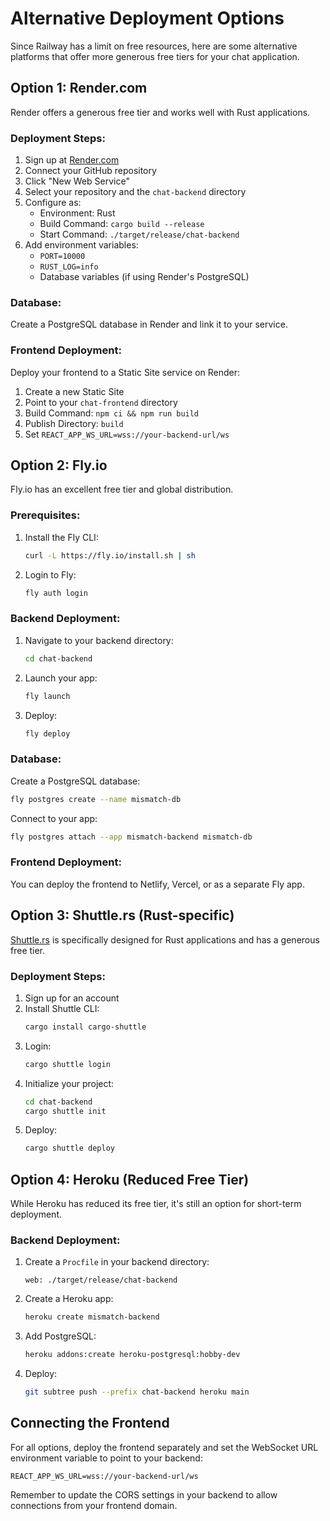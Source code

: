 # Alternative Deployment Options

Since Railway has a limit on free resources, here are some alternative platforms that offer more generous free tiers for your chat application.

## Option 1: Render.com

Render offers a generous free tier and works well with Rust applications.

### Deployment Steps:

1. Sign up at [Render.com](https://render.com)
2. Connect your GitHub repository
3. Click "New Web Service"
4. Select your repository and the `chat-backend` directory
5. Configure as:
   - Environment: Rust
   - Build Command: `cargo build --release`
   - Start Command: `./target/release/chat-backend`
6. Add environment variables:
   - `PORT=10000`
   - `RUST_LOG=info`
   - Database variables (if using Render's PostgreSQL)

### Database:

Create a PostgreSQL database in Render and link it to your service.

### Frontend Deployment:

Deploy your frontend to a Static Site service on Render:
1. Create a new Static Site
2. Point to your `chat-frontend` directory
3. Build Command: `npm ci && npm run build`
4. Publish Directory: `build`
5. Set `REACT_APP_WS_URL=wss://your-backend-url/ws`

## Option 2: Fly.io

Fly.io has an excellent free tier and global distribution.

### Prerequisites:

1. Install the Fly CLI:
   ```bash
   curl -L https://fly.io/install.sh | sh
   ```
2. Login to Fly:
   ```bash
   fly auth login
   ```

### Backend Deployment:

1. Navigate to your backend directory:
   ```bash
   cd chat-backend
   ```
2. Launch your app:
   ```bash
   fly launch
   ```
3. Deploy:
   ```bash
   fly deploy
   ```

### Database:

Create a PostgreSQL database:
```bash
fly postgres create --name mismatch-db
```

Connect to your app:
```bash
fly postgres attach --app mismatch-backend mismatch-db
```

### Frontend Deployment:

You can deploy the frontend to Netlify, Vercel, or as a separate Fly app.

## Option 3: Shuttle.rs (Rust-specific)

[Shuttle.rs](https://shuttle.rs) is specifically designed for Rust applications and has a generous free tier.

### Deployment Steps:

1. Sign up for an account
2. Install Shuttle CLI:
   ```bash
   cargo install cargo-shuttle
   ```
3. Login:
   ```bash
   cargo shuttle login
   ```
4. Initialize your project:
   ```bash
   cd chat-backend
   cargo shuttle init
   ```
5. Deploy:
   ```bash
   cargo shuttle deploy
   ```

## Option 4: Heroku (Reduced Free Tier)

While Heroku has reduced its free tier, it's still an option for short-term deployment.

### Backend Deployment:

1. Create a `Procfile` in your backend directory:
   ```
   web: ./target/release/chat-backend
   ```
2. Create a Heroku app:
   ```bash
   heroku create mismatch-backend
   ```
3. Add PostgreSQL:
   ```bash
   heroku addons:create heroku-postgresql:hobby-dev
   ```
4. Deploy:
   ```bash
   git subtree push --prefix chat-backend heroku main
   ```

## Connecting the Frontend

For all options, deploy the frontend separately and set the WebSocket URL environment variable to point to your backend:

```
REACT_APP_WS_URL=wss://your-backend-url/ws
```

Remember to update the CORS settings in your backend to allow connections from your frontend domain. 